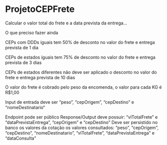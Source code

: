 # ProjetoCEPFrete

Calcular o valor total do frete e a data prevista da entrega...

O que preciso fazer ainda

CEPs com DDDs iguais tem 50% de desconto no valor do frete e entrega prevista de 1 dia

CEPs de estados iguais tem 75% de desconto no valor do frete e entrega prevista de 3 dias

CEPs de estados diferentes não deve ser aplicado o desconto no valor do frete e entrega prevista de 10 dias

O valor do frete é cobrado pelo peso da encomenda, o valor para cada KG é R$1,00

Input de entrada deve ser “peso”, “cepOrigem”, “cepDestino” e “nomeDestinatario“

Endpoint pode ser público Response/Output deve possuir: “vlTotalFrete” e “dataPrevistaEntrega”, “cepOrigem” e “cepDestino” Deve ser persistido no banco os valores da cotação os valores consultados: “peso”, “cepOrigem”, “cepDestino”, “nomeDestinatario”, “vlTotalFrete”, “dataPrevistaEntrega” e “dataConsulta”
